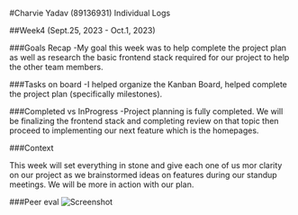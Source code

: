 #Charvie Yadav (89136931) Individual Logs

##Week4 (Sept.25, 2023 - Oct.1, 2023)

###Goals Recap
-My goal this week was to help complete the project plan as well as research the basic frontend stack required for our project to help the other team members.

###Tasks on board
-I helped organize the Kanban Board, helped complete the project plan (specifically milestones).

###Completed vs InProgress
-Project planning is fully completed. We will be finalizing the frontend stack and completing review on that topic then proceed to implementing our next feature which is the homepages.

###Context

This week will set everything in stone and give each one of us mor clarity on our project as we brainstormed ideas on features during our standup meetings. We will be more in action with our plan.

###Peer eval
![Screenshot](images/Week4CharvieYadavPeerEval.png)
